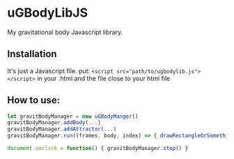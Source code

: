 # uGBodyLibJS
My gravitational body Javascript library.


## Installation

It's just a Javascript file.
put: `<script src="path/to/ugbodylib.js"></script>` in your .html
     and the file close to your html file

## How to use:

```js
let gravitBodyManager = new uGBodyManger()
gravitBodyManager.addBody(...)
gravitBodyManager.addAttractor(...)
gravitBodyManager.run((frames, body, index) => { drawRectangleOrSomething(body.getX(), body.getY(), 40, 40) })

document.onclick = function() { gravitBodyManager.stop() } 
```